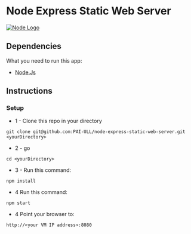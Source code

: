 # Node Express Static Web Server

[![Node Logo](http://sub1.kevinchisholm.com/blog/images/node-js-logo.png)](http://blog.kevinchisholm.com/?s=node)

## Dependencies

What you need to run this app:

* [Node.Js](https://nodejs.org)

## Instructions

### Setup

* 1 - Clone this repo in your directory <yourDirectory>

````
git clone git@github.com:PAI-ULL/node-express-static-web-server.git <yourDirectory>
````

* 2 - go <into yourDirectory>

````
cd <yourDirectory>
````

* 3 - Run this command:

````
npm install
````

* 4 Run this command:

````
npm start
````

* 4 Point your browser to:

````
http://<your VM IP address>:8080
````


